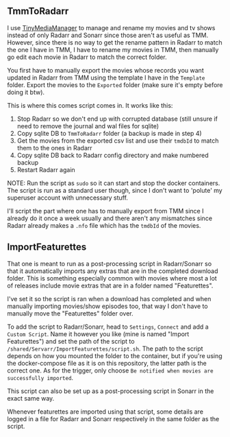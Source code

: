 ## TmmToRadarr

I use [TinyMediaManager](https://www.tinymediamanager.org/) to manage and rename my movies and tv shows instead of only Radarr and Sonarr since those aren't as useful as TMM. However, since there is no way to get the rename pattern in Radarr to match the one I have in TMM, I have to rename my movies in TMM, then manually go edit each movie in Radarr to match the correct folder.

You first have to manually export the movies whose records you want updated in Radarr from TMM using the template I have in the `Template` folder.
Export the movies to the `Exported` folder (make sure it's empty before doing it btw).

This is where this comes script comes in. It works like this:

1. Stop Radarr so we don't end up with corrupted database (still unsure if need to remove the journal and wal files for sqlite)
2. Copy sqlite DB to `TmmToRadarr` folder (a backup is made in step 4)
3. Get the movies from the exported csv list and use their `tmdbId` to match them to the ones in Radarr
4. Copy sqlite DB back to Radarr config directory and make numbered backup
5. Restart Radarr again

NOTE: Run the script as `sudo` so it can start and stop the docker containers. The script is run as a standard user though, since I don't want to 'polute' my superuser account with unnecessary stuff.

I'll script the part where one has to manually export from TMM since I already do it once a week usually and there aren't any mismatches since Radarr already makes a `.nfo` file which has the `tmdbId` of the movies.

## ImportFeaturettes

That one is meant to run as a post-processing script in Radarr/Sonarr so that it automatically imports any extras that are in the completed download folder. This is something especially common with movies where most a lot of releases include movie extras that are in a folder named "Featurettes".

I've set it so the script is ran when a download has completed and when manually importing movies/show episodes too, that way I don't have to manually move the "Featurettes" folder over.

To add the script to Radarr/Sonarr, head to `Settings`, `Connect` and add a `Custom Script`. Name it however you like (mine is named "Import Featurettes") and set the path of the script to `/shared/Servarr/ImportFeaturettes/script.sh`. The path to the script depends on how you mounted the folder to the container, but if you're using the docker-compose file as it is on this repository, the latter path is the correct one. As for the trigger, only choose `Be notified when movies are successfully imported`.

This script can also be set up as a post-processing script in Sonarr in the exact same way.

Whenever featurettes are imported using that script, some details are logged in a file for Radarr and Sonarr respectively in the same folder as the script.
